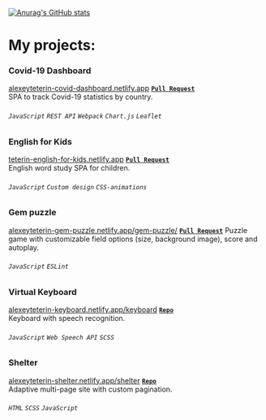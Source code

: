 [![Anurag's GitHub stats](https://github-readme-stats.vercel.app/api?username=alexeyteterin&hide=stars,issues,contribs&show_icons=true&theme=slateorange&count_private=true)](https://github.com/anuraghazra/github-readme-stats)

# My projects:

### Covid-19 Dashboard
[alexeyteterin-covid-dashboard.netlify.app](https://alexeyteterin-covid-dashboard.netlify.app/)
**[`Pull Request`](https://github.com/AlexeyTeterin/covid-dashboard/pull/15)**  
SPA to track Covid-19 statistics by country.
###### `JavaScript` `REST API` `Webpack` `Chart.js` `Leaflet`


### English for Kids
[teterin-english-for-kids.netlify.app](https://teterin-english-for-kids.netlify.app/)
**[`Pull Request`](https://github.com/AlexeyTeterin/rsschool-JS2020Q3/pull/1)**  
English word study SPA for children.
###### `JavaScript` `Custom design` `CSS-animations`

### Gem puzzle
[alexeyteterin-gem-puzzle.netlify.app/gem-puzzle/](https://alexeyteterin-gem-puzzle.netlify.app/gem-puzzle/)
**[`Pull Request`](https://github.com/AlexeyTeterin/rsschool-JS2020Q3/pull/2)**
Puzzle game with customizable field options (size, background image), score and autoplay.
###### `JavaScript` `ESLint`

### Virtual Keyboard
[alexeyteterin-keyboard.netlify.app/keyboard](https://alexeyteterin-keyboard.netlify.app/keyboard/)
**[`Repo`](https://github.com/AlexeyTeterin/rsschool-JS2020Q3/tree/keyboard)**  
Keyboard with speech recognition.
###### `JavaScript` `Web Speech API` `SCSS`

### Shelter
[alexeyteterin-shelter.netlify.app/shelter](https://alexeyteterin-shelter.netlify.app/shelter/)
**[`Repo`](https://github.com/AlexeyTeterin/rsschool-JS2020Q3/tree/shelter)**  
Adaptive multi-page site with custom pagination.
###### `HTML` `SCSS` `JavaScript`
